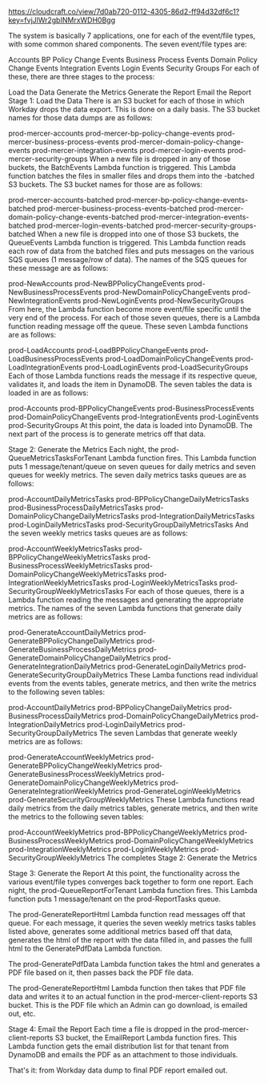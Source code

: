 https://cloudcraft.co/view/7d0ab720-0112-4305-86d2-ff94d32df6c1?key=fvjJlWr2gbINMrxWDH0Bgg



The system is basically 7 applications, one for each of the event/file types, with some common shared components.  The seven event/file types are:

Accounts
BP Policy Change Events
Business Process Events
Domain Policy Change Events
Integration Events
Login Events
Security Groups
For each of these, there are three stages to the process:

Load the Data
Generate the Metrics
Generate the Report
Email the Report
Stage 1: Load the Data
There is an S3 bucket for each of those in which Workday drops the data export.  This is done on a daily basis.  The S3 bucket names for those data dumps are as follows:

prod-mercer-accounts
prod-mercer-bp-policy-change-events
prod-mercer-business-process-events
prod-mercer-domain-policy-change-events
prod-mercer-integration-events
prod-mercer-login-events
prod-mercer-security-groups
When a new file is dropped in any of those buckets, the BatchEvents Lambda function is triggered.  This Lambda function batches the files in smaller files and drops them into the -batched S3 buckets.  The S3 bucket names for those are as follows:

prod-mercer-accounts-batched
prod-mercer-bp-policy-change-events-batched
prod-mercer-business-process-events-batched
prod-mercer-domain-policy-change-events-batched
prod-mercer-integration-events-batched
prod-mercer-login-events-batched
prod-mercer-security-groups-batched
When a new file is dropped into one of those S3 buckets, the QueueEvents Lambda function is triggered.  This Lambda function reads each row of data from the batched files and puts messages on the various SQS queues (1 message/row of data).  The names of the SQS queues for these message are as follows:

prod-NewAccounts
prod-NewBPPolicyChangeEvents
prod-NewBusinessProcessEvents
prod-NewDomainPolicyChangeEvents
prod-NewIntegrationEvents
prod-NewLoginEvents
prod-NewSecurityGroups
From here, the Lambda function become more event/file specific until the very end of the process.  For each of those seven queues, there is a Lambda function reading message off the queue.  These seven Lambda functions are as follows:

prod-LoadAccounts
prod-LoadBPPolicyChangeEvents
prod-LoadBusinessProcessEvents
prod-LoadDomainPolicyChangeEvents
prod-LoadIntegrationEvents
prod-LoadLoginEvents
prod-LoadSecurityGroups
Each of those Lambda functions reads the message if its respective queue, validates it, and loads the item in DynamoDB.  The seven tables the data is loaded in are as follows:

prod-Accounts
prod-BPPolicyChangeEvents
prod-BusinessProcessEvents
prod-DomainPolicyChangeEvents
prod-IntegrationEvents
prod-LoginEvents
prod-SecurityGroups
At this point, the data is loaded into DynamoDB.  The next part of the process is to generate metrics off that data.

Stage 2: Generate the Metrics
Each night, the prod-QueueMetricsTasksForTenant Lambda function fires.  This Lambda function puts 1 message/tenant/queue on seven queues for daily metrics and seven queues for weekly metrics.  The seven daily metrics tasks queues are as follows:

prod-AccountDailyMetricsTasks
prod-BPPolicyChangeDailyMetricsTasks
prod-BusinessProcessDailyMetricsTasks
prod-DomainPolicyChangeDailyMetricsTasks
prod-IntegrationDailyMetricsTasks
prod-LoginDailyMetricsTasks
prod-SecurityGroupDailyMetricsTasks
And the seven weekly metrics tasks queues are as follows:

prod-AccountWeeklyMetricsTasks
prod-BPPolicyChangeWeeklyMetricsTasks
prod-BusinessProcessWeeklyMetricsTasks
prod-DomainPolicyChangeWeeklyMetricsTasks
prod-IntegrationWeeklyMetricsTasks
prod-LoginWeeklyMetricsTasks
prod-SecurityGroupWeeklyMetricsTasks
For each of those queues, there is a Lambda function reading the messages and generating the appropriate metrics.  The names of the seven Lambda functions that generate daily metrics are as follows:

prod-GenerateAccountDailyMetrics
prod-GenerateBPPolicyChangeDailyMetrics
prod-GenerateBusinessProcessDailyMetrics
prod-GenerateDomainPolicyChangeDailyMetrics
prod-GenerateIntegrationDailyMetrics
prod-GenerateLoginDailyMetrics
prod-GenerateSecurityGroupDailyMetrics 
These Lamba functions read individual events from the events tables, generate metrics, and then write the metrics to the following seven tables:

prod-AccountDailyMetrics
prod-BPPolicyChangeDailyMetrics
prod-BusinessProcessDailyMetrics
prod-DomainPolicyChangeDailyMetrics
prod-IntegrationDailyMetrics
prod-LoginDailyMetrics
prod-SecurityGroupDailyMetrics
The seven Lambdas that generate weekly metrics are as follows:

prod-GenerateAccountWeeklyMetrics
prod-GenerateBPPolicyChangeWeeklyMetrics
prod-GenerateBusinessProcessWeeklyMetrics
prod-GenerateDomainPolicyChangeWeeklyMetrics
prod-GenerateIntegrationWeeklyMetrics
prod-GenerateLoginWeeklyMetrics
prod-GenerateSecurityGroupWeeklyMetrics 
These Lambda functions read daily metrics from the daily metrics tables, generate metrics, and then write the metrics to the following seven tables:

prod-AccountWeeklyMetrics
prod-BPPolicyChangeWeeklyMetrics
prod-BusinessProcessWeeklyMetrics
prod-DomainPolicyChangeWeeklyMetrics
prod-IntegrationWeeklyMetrics
prod-LoginWeeklyMetrics
prod-SecurityGroupWeeklyMetrics
The completes Stage 2: Generate the Metrics

Stage 3: Generate the Report
At this point, the functionality across the various event/file types converges back together to form one report.  Each night, the prod-QueueReportForTenant Lambda function fires.  This Lambda function puts 1 message/tenant on the prod-ReportTasks queue.  

The prod-GenerateReportHtml Lambda function read messages off that queue.  For each message, it queries the seven weekly metrics tasks tables listed above, generates some additional metrics based off that data, generates the html of the report with the data filled in, and passes the fulll html to the GeneratePdfData Lambda function.

The prod-GeneratePdfData Lambda function takes the html and generates a PDF file based on it, then passes back the PDF file data.  

The prod-GenerateReportHtml Lambda function then takes that PDF file data and writes it to an actual function in the prod-mercer-client-reports S3 bucket.  This is the PDF file which an Admin can go download, is emailed out, etc.  

Stage 4: Email the Report
Each time a file is dropped in the prod-mercer-client-reports S3 bucket, the EmailReport Lambda function fires.  This Lambda function gets the email distribution list for that tenant from DynamoDB and emails the PDF as an attachment to those individuals.



That's it: from Workday data dump to final PDF report emailed out.


